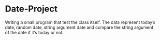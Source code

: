 # Date-Project
Writing a small program that test the class itself. The data represent today’s date, random date, string argument date and compare the string argument of the date if it’s today or not.
